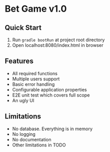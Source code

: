 # Bet Game v1.0

## Quick Start
1. Run `gradle bootRun` at project root directory
2. Open localhost:8080/index.html in browser

## Features
* All required functions
* Multiple users support
* Basic error handling
* Configurable application properties
* E2E unit test which covers full scope
* An ugly UI

## Limitations
* No database. Everything is in memory
* No logging
* No documentation
* Other limitations in TODO
